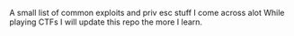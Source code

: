 A small list of common exploits and priv esc stuff I come across alot While playing CTFs I will update this repo the more I learn.
